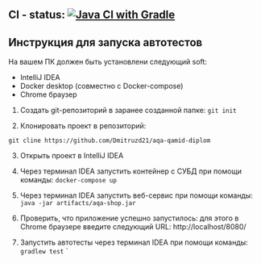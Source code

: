 ## **CI - status:** [![Java CI with Gradle](https://github.com/Dmitruzd21/aqa-qamid-diplom/actions/workflows/gradle.yml/badge.svg)](https://github.com/Dmitruzd21/aqa-qamid-diplom/actions/workflows/gradle.yml)

## **Инструкция для запуска автотестов**

На вашем ПК должен быть установлени следующий soft:

- IntelliJ IDEA
- Docker desktop (совместно с Docker-compose)
- Chrome браузер

1. Создать git-репозиторий в заранее созданной папке: `git init`

2. Клонировать проект в репозиторий: 
   
`git cline https://github.com/Dmitruzd21/aqa-qamid-diplom`

3. Открыть проект в IntelliJ IDEA

4. Через терминал IDEA запустить контейнер с СУБД при помощи команды: `docker-compose up`

5. Через терминал IDEA запустить веб-сервис при помощи команды: `java -jar artifacts/aqa-shop.jar`

6. Проверить, что приложение успешно запустилось: для этого в Сhrome браузере введите следующий URL: http://localhost/8080/

7. Запустить автотесты через терминал IDEA при помощи команды: `gradlew test`
`